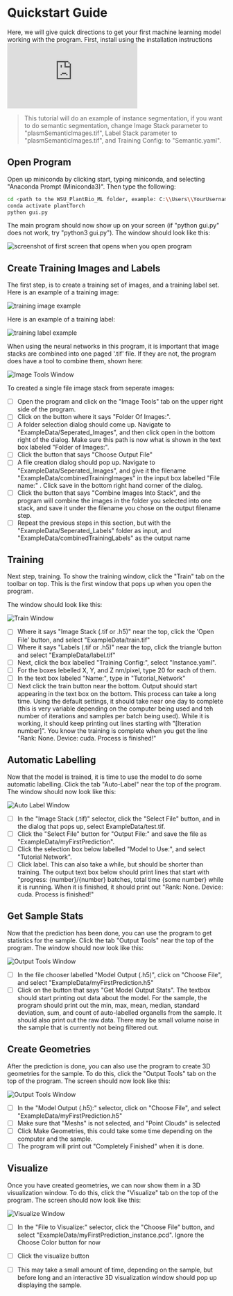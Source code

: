 # Quickstart Guide
Here, we will give quick directions to get your first machine learning model working with the program. First, install using the installation instructions ![here](https://github.com/ajbrookhouse/WSU_PlantBio_ML/blob/main/Instructions/installation.md)

> This tutorial will do an example of instance segmentation, if you want to do semantic segmentation, change Image Stack parameter to "plasmSemanticImages.tif", Label Stack parameter to "plasmSemanticImages.tif", and Training Config: to "Semantic.yaml".

## Open Program

Open up miniconda by clicking start, typing miniconda, and selecting "Anaconda Prompt (Miniconda3)". Then type the following:
```bash
cd <path to the WSU_PlantBio_ML folder, example: C:\\Users\\YourUsername\\Documents\\WSU_PlantBio_ML>
conda activate plantTorch
python gui.py
```
The main program should now show up on your screen (if "python gui.py" does not work, try "python3 gui.py"). The window should look like this:

![screenshot of first screen that opens when you open program](https://github.com/ajbrookhouse/WSU_PlantBio_ML/blob/main/screenshots/trainScreenshot.png)

## Create Training Images and Labels

The first step, is to create a training set of images, and a training label set. Here is an example of a training image:

![training image example](https://github.com/ajbrookhouse/WSU_PlantBio_ML/blob/main/screenshots/exampleTrain.png)

Here is an example of a training label:

![training label example](https://github.com/ajbrookhouse/WSU_PlantBio_ML/blob/main/screenshots/exampleLabel.png)

When using the neural networks in this program, it is important that image stacks are combined into one paged '.tif' file. If they are not, the program does have a tool to combine them, shown here:

![Image Tools Window](https://github.com/ajbrookhouse/WSU_PlantBio_ML/blob/main/screenshots/imageToolsScreenshot.png)

To created a single file image stack from seperate images:

- [ ] Open the program and click on the "Image Tools" tab on the upper right side of the program.
- [ ] Click on the button where it says "Folder Of Images:".
- [ ] A folder selection dialog should come up. Navigate to "ExampleData/Seperated_Images", and then click open in the bottom right of the dialog. Make sure this path is now what is shown in the text box labeled "Folder of Images:".
- [ ] Click the button that says "Choose Output File"
- [ ] A file creation dialog should pop up. Navigate to "ExampleData/Seperated_Images", and give it the filename "ExampleData/combinedTrainingImages" in the input box labelled "File name:" . Click save in the bottom right hand corner of the dialog.
- [ ] Click the button that says "Combine Images Into Stack", and the program will combine the images in the folder you selected into one stack, and save it under the filename you chose on the output filename step.
- [ ] Repeat the previous steps in this section, but with the "ExampleData/Seperated_Labels" folder as input, and "ExampleData/combinedTrainingLabels" as the output name

## Training

Next step, training. To show the training window, click the "Train" tab on the toolbar on top. This is the first window that pops up when you open the program.

The window should look like this:

![Train Window](https://github.com/ajbrookhouse/WSU_PlantBio_ML/blob/main/screenshots/trainScreenshot.png)

- [ ] Where it says "Image Stack (.tif or .h5)" near the top, click the 'Open File' button, and select "ExampleData/train.tif"
- [ ] Where it says "Labels (.tif or .h5)" near the top, click the triangle button and select "ExampleData/label.tif"
- [ ] Next, click the box labelled "Training Config:", select "Instance.yaml".
- [ ] For the boxes lebelled X, Y, and Z nm/pixel, type 20 for each of them.
- [ ] In the text box labeled "Name:", type in "Tutorial_Network"
- [ ] Next click the train button near the bottom. Output should start appearing in the text box on the bottom. This process can take a long time. Using the default settings, it should take near one day to complete (this is very variable depending on the computer being used and teh number of iterations and samples per batch being used). While it is working, it should keep printing out lines starting with "[Iteration number]". You know the training is complete when you get the line "Rank: None. Device: cuda. Process is finished!"

## Automatic Labelling

Now that the model is trained, it is time to use the model to do some automatic labelling. Click the tab "Auto-Label" near the top of the program. The window should now look like this:

![Auto Label Window](https://github.com/ajbrookhouse/WSU_PlantBio_ML/blob/main/screenshots/predictScreenshot.png)

- [ ] In the "Image Stack (.tif)" selector, click the "Select File" button, and in the dialog that pops up, select ExampleData/test.tif.
- [ ] Click the "Select File" button for "Output File:" and save the file as "ExampleData/myFirstPrediction".
- [ ] Click the selection box below labelled "Model to Use:", and select "Tutorial Network".
- [ ] Click label. This can also take a while, but should be shorter than training. The output text box below should print lines that start with "progress: {number}/{number} batches, total time {some number} while it is running. When it is finished, it should print out "Rank: None. Device: cuda. Process is finished!"

## Get Sample Stats

Now that the prediction has been done, you can use the program to get statistics for the sample. Click the tab "Output Tools" near the top of the program. The window should now look like this:

![Output Tools Window](https://github.com/ajbrookhouse/WSU_PlantBio_ML/blob/main/screenshots/outputToolsScreenshot.png)

- [ ] In the file chooser labelled "Model Output (.h5)", click on "Choose File", and select "ExampleData/myFirstPrediction.h5"
- [ ] Click on the button that says "Get Model Output Stats". The textbox should start printing out data about the model. For the sample, the program should print out the min, max, mean, median, standard deviation, sum, and count of auto-labelled organells from the sample. It should also print out the raw data. There may be small volume noise in the sample that is currently not being filtered out.

## Create Geometries

After the prediction is done, you can also use the program to create 3D geometries for the sample. To do this, click the "Output Tools" tab on the top of the program. The screen should now look like this:

![Output Tools Window](https://github.com/ajbrookhouse/WSU_PlantBio_ML/blob/main/screenshots/outputToolsScreenshot.png)

- [ ] In the "Model Output (.h5):" selector, click on "Choose File", and select "ExampleData/myFirstPrediction.h5"
- [ ] Make sure that "Meshs" is not selected, and "Point Clouds" is selected
- [ ] Click Make Geometries, this could take some time depending on the computer and the sample.
- [ ] The program will print out "Completely Finished" when it is done.

## Visualize

Once you have created geometries, we can now show them in a 3D visualization window. To do this, click the "Visualize" tab on the top of the program. The screen should now look like this:

![Visualize Window](https://github.com/ajbrookhouse/WSU_PlantBio_ML/blob/main/screenshots/visualizeScreenshot.png)

- [ ] In the "File to Visualize:" selector, click the "Choose File" button, and select "ExampleData/myFirstPrediction_instance.pcd". Ignore the Choose Color button for now
- [ ] Click the visualize button
- [ ] This may take a small amount of time, depending on the sample, but before long and an interactive 3D visualization window should pop up displaying the sample.


